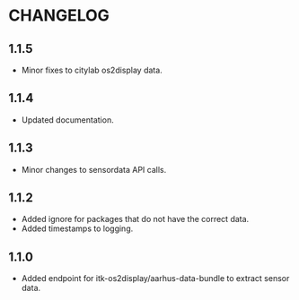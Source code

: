 # CHANGELOG

## 1.1.5

* Minor fixes to citylab os2display data.

## 1.1.4

* Updated documentation.

## 1.1.3

* Minor changes to sensordata API calls.

## 1.1.2

* Added ignore for packages that do not have the correct data.
* Added timestamps to logging.

## 1.1.0

* Added endpoint for itk-os2display/aarhus-data-bundle to extract sensor data.

